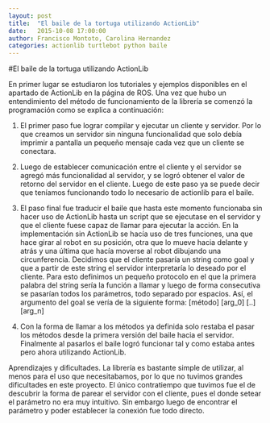 ```yaml
---
layout: post
title:  "El baile de la tortuga utilizando ActionLib"
date:   2015-10-08 17:00:00
author: Francisco Montoto, Carolina Hernandez
categories: actionlib turtlebot python baile
---
```


#El baile de la tortuga utilizando ActionLib

En primer lugar se estudiaron los tutoriales y ejemplos disponibles en el apartado de ActionLib en la página de ROS. Una vez que hubo un entendimiento del método de funcionamiento de la librería se comenzó la programación como se explica a continuación:

1. El primer paso fue lograr compilar y ejecutar un cliente y servidor. Por lo que creamos un servidor sin ninguna funcionalidad que solo debía imprimir a pantalla un pequeño mensaje cada vez que un cliente se conectara.

2. Luego de establecer comunicación entre el cliente y el servidor se agregó más funcionalidad al servidor, y se logró obtener el valor de retorno del servidor en el cliente. Luego de este paso ya se puede decir que teníamos funcionando todo lo necesario de actionlib para el baile.

3. El paso final fue traducir el baile que hasta este momento funcionaba sin hacer uso de ActionLib hasta un script que se ejecutase en el servidor y que el cliente fuese capaz de llamar para ejecutar la acción. En la implementación sin ActionLib se hacía uso de tres funciones, una que hace girar al robot en su posición, otra que lo mueve hacia delante y atrás y una última que hacía moverse al robot dibujando una circunferencia. Decidimos que el cliente pasaría un string como goal y que a partir de este string el servidor interpretaría lo deseado por el cliente. Para esto definimos un pequeño protocolo en el que la primera palabra del string sería la función a llamar y luego de forma consecutiva se pasarían todos los parámetros, todo separado por espacios. Así, el argumento del goal se vería de la siguiente forma: [método] [arg_0] [..] [arg_n]
4. Con la forma de llamar a los métodos ya definida solo restaba el pasar los métodos desde la primera versión del baile hacia el servidor. Finalmente al pasarlos el baile logró funcionar tal y como estaba antes pero ahora utilizando ActionLib.

Aprendizajes y dificultades.
La librería es bastante simple de utilizar, al menos para el uso que necesitabamos, por lo que no tuvimos grandes dificultades en este proyecto. El único contratiempo que tuvimos fue el de descubrir la forma de parear el servidor con el cliente, pues el donde setear el parámetro no era muy intuitivo. Sin embargo luego de encontrar el parámetro y poder establecer la conexión fue todo directo.
